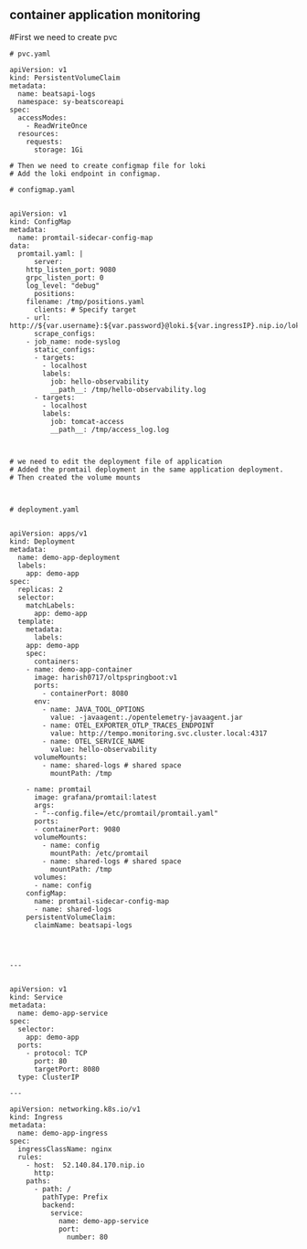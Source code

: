    ## container application monitoring
   
   
   #First we need to create pvc
   
    # pvc.yaml
	 
	apiVersion: v1
	kind: PersistentVolumeClaim
	metadata:
	  name: beatsapi-logs
	  namespace: sy-beatscoreapi  
	spec:
	  accessModes:
	    - ReadWriteOnce
	  resources:
	    requests:
	      storage: 1Gi
	      
    # Then we need to create configmap file for loki
    # Add the loki endpoint in configmap.
    
    # configmap.yaml

     
	apiVersion: v1
	kind: ConfigMap
	metadata:
	  name: promtail-sidecar-config-map
	data:
	  promtail.yaml: |
	      server:
		http_listen_port: 9080
		grpc_listen_port: 0
		log_level: "debug"
	      positions:
		filename: /tmp/positions.yaml
	      clients: # Specify target
		- url: http://${var.username}:${var.password}@loki.${var.ingressIP}.nip.io/loki/api/v1/push
	      scrape_configs:
		- job_name: node-syslog
		  static_configs:
		  - targets:
		    - localhost
		    labels:
		      job: hello-observability
		      __path__: /tmp/hello-observability.log
		  - targets:
		    - localhost
		    labels:
		      job: tomcat-access
		      __path__: /tmp/access_log.log    
		      
		      
		      
    # we need to edit the deployment file of application
    # Added the promtail deployment in the same application deployment.
    # Then created the volume mounts
    
    
    
    # deployment.yaml
    
        
	apiVersion: apps/v1
	kind: Deployment
	metadata:
	  name: demo-app-deployment
	  labels:
	    app: demo-app
	spec:
	  replicas: 2
	  selector:
	    matchLabels:
	      app: demo-app
	  template:
	    metadata:
	      labels:
		app: demo-app
	    spec:
	      containers:
		- name: demo-app-container
		  image: harish0717/oltpspringboot:v1
		  ports:
		    - containerPort: 8080
		  env:
		    - name: JAVA_TOOL_OPTIONS
		      value: -javaagent:./opentelemetry-javaagent.jar
		    - name: OTEL_EXPORTER_OTLP_TRACES_ENDPOINT
		      value: http://tempo.monitoring.svc.cluster.local:4317
		    - name: OTEL_SERVICE_NAME
		      value: hello-observability
		  volumeMounts:
		    - name: shared-logs # shared space
		      mountPath: /tmp

		- name: promtail
		  image: grafana/promtail:latest
		  args:
		  - "--config.file=/etc/promtail/promtail.yaml"
		  ports:
		  - containerPort: 9080
		  volumeMounts:
		    - name: config
		      mountPath: /etc/promtail
		    - name: shared-logs # shared space
		      mountPath: /tmp
	      volumes:
	      - name: config
		configMap:
		  name: promtail-sidecar-config-map
	      - name: shared-logs
		persistentVolumeClaim:
		  claimName: beatsapi-logs




	---


	apiVersion: v1
	kind: Service
	metadata:
	  name: demo-app-service
	spec:
	  selector:
	    app: demo-app
	  ports:
	    - protocol: TCP
	      port: 80
	      targetPort: 8080
	  type: ClusterIP

	---

	apiVersion: networking.k8s.io/v1
	kind: Ingress
	metadata:
	  name: demo-app-ingress
	spec:
	  ingressClassName: nginx
	  rules:
	    - host:  52.140.84.170.nip.io
	      http:
		paths:
		  - path: /
		    pathType: Prefix
		    backend:
		      service:
		        name: demo-app-service
		        port:
		          number: 80
		
		
		
		
        
        
        
        
        
        
        
        
        
        
        
        
        
        
        
        
        
        
        
        
        
        
        
        
	    
      
